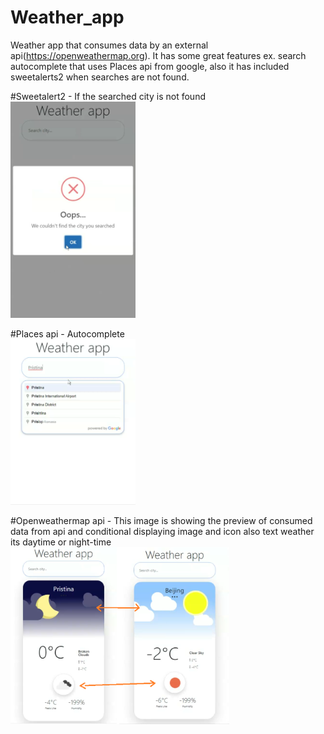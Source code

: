 # Weather_app
Weather app that consumes data by an external api(https://openweathermap.org). It has some great features ex. 
search autocomplete that uses Places api from google, also it has included sweetalerts2 when searches are not found.

#Sweetalert2 - If the searched city is not found <br>
<img src="public/img/error.png" width="200">

#Places api - Autocomplete <br>
<img src="public/img/autocomplete.png" width="200">

#Openweathermap api - This image is showing the preview of consumed data from api and conditional displaying image and icon also text weather its daytime or night-time <br>
<img src="public/img/daynnight.png" width="350">

